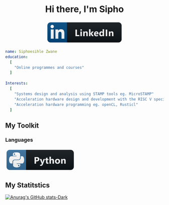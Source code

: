 <!--The header to my github readme-->
<div align="center">
   <h1>Hi there, I'm Sipho</h1>
</div>

<!--My various links-->
<div align="center">
   <a href="https://za.linkedin.com/in/siphoesihle-zwane-872b481ab">
    <img src="https://raw.githubusercontent.com/8bithemant/8bithemant/master/svg/social/linkedin.svg" alt="linkedin" style="vertical-align:top; margin:6px 4px">
  </a>  
</div>

<!--Some notable info about myself-->
```yaml
name: Siphoesihle Zwane
education:
  [
    "Online programmes and courses"
  ]

Interests:
  [
    "Systems design and analysis using STAMP tools eg. MicroSTAMP"
    "Acceleration hardware design and development with the RISC V specification"
    "Acceleration hardware programming eg. openCL, Rusticl"
  ]
```

<div>
<h2>My Toolkit</h2>
<h3>Languages</h3>
<p align="left">
   <a href="#">
    <img src="https://raw.githubusercontent.com/8bithemant/8bithemant/master/svg/dev/languages/python.svg" alt="python" style="vertical-align:top; margin:6px 4px">
  </a>  
</p>


<h2>My Statitstics</h2>

[![Anurag's GitHub stats-Dark](https://github-readme-stats.vercel.app/api?username=sipho-mz&show_icons=true&theme=dark#gh-dark-mode-only)](https://github.com/anuraghazra/github-readme-stats#gh-dark-mode-only)

